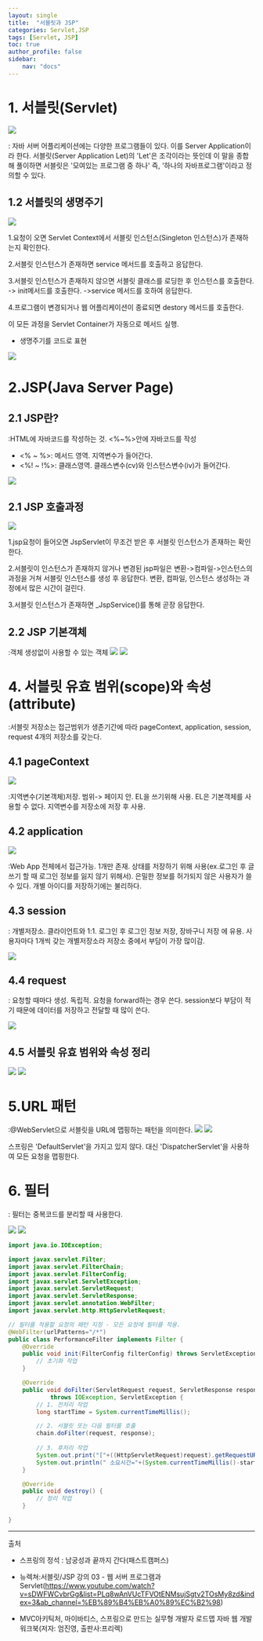 ```yaml
---
layout: single
title:  "서블릿과 JSP"
categories: Servlet,JSP
tags: [Servlet, JSP]
toc: true
author_profile: false 
sidebar: 
    nav: "docs"
--- 
```




# 1. 서블릿(Servlet)

<img src= "https://dsm04pap002files.storage.live.com/y4mzQNEUNI6wyiGk_tRF94NoCd7Qo53KK3QzFs7ucM11kL8k93YfBWhDgL2e8kf-MdhnseIHcSIhJid31aJW74YYegpWnZcEByMkSHyXCEUU9bfiXhByzqVCPc1BsVHRskRCGsTbyCowDV0paTLrU5kE25dGzLODlHMGtlXA2o9jUSt01oF8QxmmUTRGssPSRPc?width=1248&height=576&cropmode=none">

: 자바 서버 어플리케이션에는 다양한 프로그램들이 있다. 이를 Server Application이라 한다. 서블릿(Server Application Let)의 'Let'은 조각이라는 뜻인데 이 말을 종합해 풀이하면 서블릿은 '모여있는 프로그램 중 하나' 즉, '하나의 자바프로그램'이라고 정의할 수 있다.

## 1.2 서블릿의 생명주기

<img src= "https://dsm04pap002files.storage.live.com/y4mRMs-2cY0qBzSI8HdrEX4bwFkZv7WdW_qWwv7sT4siFmL65EdWmvfjvIF2iF5tSD0z5fbneGbdgU5Jnvuk4ztpTt5lhUn0D9tLSJVch5OTslVVLGJ2e7baDSpLantp1_9hHlocNDfXGldeoQvO53GMKyhDh1SCOCZZAQw-AnvApK35F7YOTQtdUvq-WoxVFqb?width=955&height=544&cropmode=none">



1.요청이 오면 Servlet Context에서 서블릿 인스턴스(Singleton 인스턴스)가 존재하는지 확인한다.

2.서블릿 인스턴스가 존재하면 service 메서드를 호출하고 응답한다.

3.서블릿 인스턴스가 존재하지 않으면 서블릿 클래스를 로딩한 후 인스턴스를 호출한다. -> init메서드를 호출한다. ->service 메서드를 호하여 응답한다.

4.프로그램이 변경되거나 웹 어플리케이션이 종료되면 destory 메서드를 호출한다.

 

이 모든 과정을 Servlet Container가 자동으로 메서드 실행. 

- 생명주기를 코드로 표현


<img src= "https://dsm04pap002files.storage.live.com/y4mbEir6zCN1TRLIJTf9yyVOS5Jy71Caj9Dmemlx-nbbhnpruHU0jFkXVEcHRIUvMo0PxmgQrt7I80FHJl3RhffbssIPd7S2OW1Ql9LJeAoeFGLaTutMvegzisiuhNqMDr8BizF0XktgooHyjB7A0f7T3JXY1TEharnEo70xC2_p8fWkMq6qHlxUOfQ8Qajad5W?width=954&height=537&cropmode=none">

# 2.JSP(Java Server Page)
## 2.1 JSP란?
:HTML에 자바코드를 작성하는 것. <%~%>안에 자바코드를 작성

- <% ~ %>: 메서드 영역. 지역변수가 들어간다.  
- <%! ~ !%>: 클래스영역. 클래스변수(cv)와 인스턴스변수(iv)가 들어간다.

<img src= "https://dsm04pap002files.storage.live.com/y4mNqaIAjdqv7d_UDQgJDgaWTqY-FA_lf1nkbOSR2ZmreSst57f7KKu0ZRccLtoM_h_88QswGDafYeCiIV_e0xgtG4Xzh6o0xSxxwX5MOD3ybdZh0svEBzgpO3hqXRg2c1FlnBQVB5iz05akoxTPG5hgtOquiYTiAICjgjaH0yZMa6PGn-d75rQGWrJrmywy89T?width=1266&height=595&cropmode=none">

## 2.1 JSP 호출과정
<img src= "https://dsm04pap002files.storage.live.com/y4msfFwEv3gRvbeR5vRWraApTFhNH_Vk3nD24WEDgvk2D-VPhn6bUhCjO3GBql4gGchqI4F4ZF70novInMIsrtuSLfjkr2Tsscjz2PaSSg1TQnT1ESIk574epPetMyt6BsH1IeF8W3Hh3EiFRmfbss34irdnDYDdYSQQ0eWQsqEArFALgE0gq8BO0aNybtTDv5v?width=935&height=508&cropmode=none">

1.jsp요청이 들어오면 JspServlet이 무조건 받은 후 서블릿 인스턴스가 존재하는 확인한다.

2.서블릿이 인스턴스가 존재하지 않거나 변경된 jsp파일은 변환->컴파일->인스턴스의 과정을 거쳐 서블릿 인스턴스를 생성 후 응답한다. 변환, 컴파일, 인스턴스 생성하는 과정에서 많은 시간이 걸린다.

3.서블릿 인스턴스가 존재하면 _JspService()를 통해 곧장 응답한다.

## 2.2 JSP 기본객체
:객체 생성없이 사용할 수 있는 객체
<img src= "https://dsm04pap002files.storage.live.com/y4murqasCFN4NW2RAPTZqY8Z8Cf1qft7wWpHLHTvgUU6u8DX8bsepsNrlbmBgUrRs2JcnpS48nJAJHKJ2cHLSK9gx6HTwR9xiT5YQ1_Knlyr3TU60L2npZkvx518jsum_-ra3rGX9fqjia5I00EIhm7hp-jlcFfzH5Q-BHyYGplDSwTixrGntNlTganCMqoQktm?width=706&height=625&cropmode=none">
<img src= "https://dsm04pap002files.storage.live.com/y4muFUP74QreMrWwW3ofmmG3v4_xy5mINZQRyZxj41pJwOCW0OAH3KyfqJdGYvo1nwMnNmpoS_xA7dfZczyd1k7HIVCV5atV7gOFA_05VKKzl1WO1uacNoj1vNAmlT6P2LnCrSkE4Tb00sow7177OfinECcv1mmqaCJLLA6seyJbQrBXQRyCjlZ1DT_ib8CMHvH?width=983&height=446&cropmode=none">

# 4. 서블릿 유효 범위(scope)와 속성(attribute)
:서블릿 저장소는 접근범위가 생존기간에 따라 pageContext, application, session, request 4개의 저장소를 갖는다.

## 4.1 pageContext
<img src= "https://dsm04pap002files.storage.live.com/y4muFUP74QreMrWwW3ofmmG3v4_xy5mINZQRyZxj41pJwOCW0OAH3KyfqJdGYvo1nwMnNmpoS_xA7dfZczyd1k7HIVCV5atV7gOFA_05VKKzl1WO1uacNoj1vNAmlT6P2LnCrSkE4Tb00sow7177OfinECcv1mmqaCJLLA6seyJbQrBXQRyCjlZ1DT_ib8CMHvH?width=983&height=446&cropmode=none">

:지역변수(기본객체)저장. 범위-> 페이지 안. EL을 쓰기위해 사용. EL은 기본객체를 사용할 수 없다. 지역변수를 저장소에 저장 후 사용.

## 4.2 application
<img src= "https://dsm04pap002files.storage.live.com/y4mVzqlFz9tqJ9h9wO0CPoMExFV3RVcGK1bPDeQQQ_7RK7RlltirOgcO31mg1Rhjb_nnHsQTWPTyER0gcBKx2MYEssWRS_1sJnDATycCcRaHFAIFzRdraAk2SzzMSApzcBek4Z8BU1tQcVG7MGr7ji3Zk_8YXl4W9sJKaUhMJK1cIBPSOTvR6jAWgvggJj0UKw7?width=903&height=456&cropmode=none">

:Web App 전체에서 접근가능. 1개만 존재. 상태를 저장하기 위해 사용(ex.로그인 후 글쓰기 할 때 로그인 정보를 잃지 않기 위해서). 은밀한 정보를 허가되지 않은 사용자가 쓸 수 있다. 개별 아이디를 저장하기에는 불리하다.


## 4.3 session
: 개별저장소. 클라이언트와 1:1. 로그인 후 로그인 정보 저장, 장바구니 저장 에 유용. 사용자마다 1개씩 갖는 개별저장소라 저장소 중에서 부담이 가장 많이감.

<img src= "https://dsm04pap002files.storage.live.com/y4m6mX1gsSotAAraBZvDDlDUIFFXAGDNB_G3Pys9gGrrvbcQPF-i3W1lNJPDTg_C0xjg30N7ROf6PB7Hh4lB6hfLO2_whw552uIzmmN6ywxxtl81kysRZg9pavJZs3DAcd6bh-FDD4THp3cC-n3s8PMXXABi1YJ9lL2tvS5jjFPcDvgMWYpz5nd2_HhEMzp59Hu?width=932&height=451&cropmode=none">


## 4.4 request
: 요청할 때마다 생성. 독립적. 요청을 forward하는 경우 쓴다. session보다 부담이 적기 때문에 데이터를 저장하고 전달할 때 많이 쓴다.

<img src= "https://dsm04pap002files.storage.live.com/y4mCVuQObU5QWvPtRMSMfZRkkcVXrcsN8VSOOhlvmNhMejnA215Gt28C2KJzGsYRE3YhSd5myGpQW3887rYjsHQnV1ZHGGMdSyjnQXE8z-juFA5knkmQG-P8pi8NHs2DC5R3ldkVNMKeKcJxBTk1K1i1JyKITA3tHYZDUdJb754gmFA9leW1UMPpHUWDI98WfdQ?width=987&height=493&cropmode=none">

## 4.5 서블릿 유효 범위와 속성 정리
<img src= "https://dsm04pap002files.storage.live.com/y4mVU58lnEhFL2enVQSXcNQYvk4z6w37sWufyT3DUv9uQaMaJ5j2DmpHW16A02gatCEekIsLPqTszVfSehVxpTTrjt1myYmN9whXYQoBICOO1rA6Kpo-vb8dQvXOZ5KNylTB3KgeVbvHrKXSanlFawruJ2FnFC_yvIuemtJJ6YRd0cmZU_kS6LS1KPLPTYGmcbW?width=994&height=500&cropmode=none">
<img src= "https://dsm04pap002files.storage.live.com/y4mC9M6o_66jfrm_KZhws6w6lfuDNGESzt0f6fuaBuwDQfUXxqoFQJE6qFUKupBqJBJ6a0rZ9T4BN4sFZLLlglbArQZ7MHag1fPqD6NCNm8wx8rFS08WuuSvqWwNyjJOyN39H5m0ZiyLyNjt0KC2gddtG8Jhue2Sx72_2d6pyAbj_lnZS7fQsvOhdyHqKM5fm62?width=988&height=490&cropmode=none">

# 5.URL 패턴
:@WebServlet으로 서블릿을 URL에 맵핑하는 패턴을 의미한다.
<img src= "https://dsm04pap002files.storage.live.com/y4mULSwhuZMNIqsQV62LlsB4rjajD2fv77KqRAYlhA1ErxGP8-XF0bNJV7EBUa5ji3BOHz9QpaItWDnrG-mNbVhzdku8SYaRn0vdCzbhhgg79ob6o_PK_HqYIwVltIBOvs8oc4hAdIYzCaiReYaVc9vZkRcAN7ZSw_UXAiiJLpQ5UbdpE9hPWpqwsVZxH801Z_a?width=845&height=474&cropmode=none">
<img src= "https://dsm04pap002files.storage.live.com/y4m2fq9PBomK2E3HXO0pY7yqZdMndTIVI8xOYaPg4RyjYUyEmwsATmWSVnQtIFeXZyov35VkQdLac8pSs-jtykPbFJg3M2-MeKPqhIFpTb8UHkUjyvw5A-SM-0rIEiQTyD6svQdNrAuuDPdk7wk23yE30v5wfD1wJ1hIoyBcPcKWARBOVbLXSCDed0f2fYFMpnr?width=1016&height=461&cropmode=none">

스프링은 'DefaultServlet'을 가지고 있지 않다. 대신 'DispatcherServlet'을 사용하여 모든 요청을 맵핑한다.

# 6. 필터
: 필터는 중복코드를 분리할 때 사용한다.

<img src= "https://dsm04pap002files.storage.live.com/y4mlFl4_LyHOdxrbePdY5eE5pfCGkXLJ8qSvE3gz6kPRvfUOn5oXqqzbCARi-S5NfPWs-Vaj39yEiJdsrpnpCQ3DeHgwmXVBrGEar87FYYNX6DZdgYSwPdeKFc8Sqp-aj0NdHQS1qZDVrhAsPP5r4QNn9l-JwAXnQtHFV1OxYi855IwpNBKWqhljnudEfksF59l?width=1243&height=690&cropmode=none">

<img src= "https://dsm04pap002files.storage.live.com/y4m3FrViq93bvQrrBBr-EMVlRysu_v7M4aKNoudWUVZYRSJyZT2ZPeDbLcYuFZZRbmdnV4lC8FqG3SS_699OQR5jMUScMOUhsZVLgN6r9XgTLbtGmgb262Aj6ANfPJWhvlei7V1w8x6iO8RNlKIq33pQAVo-xRyWwypk0Iw5gL9IoJN6DN8hiApOsv7c1urzJwv?width=1214&height=285&cropmode=none">

``` java
import java.io.IOException;

import javax.servlet.Filter;
import javax.servlet.FilterChain;
import javax.servlet.FilterConfig;
import javax.servlet.ServletException;
import javax.servlet.ServletRequest;
import javax.servlet.ServletResponse;
import javax.servlet.annotation.WebFilter;
import javax.servlet.http.HttpServletRequest;

// 필터를 적용할 요청의 패턴 지정 - 모든 요청에 필터를 적용.
@WebFilter(urlPatterns="/*")
public class PerformanceFilter implements Filter {
	@Override
	public void init(FilterConfig filterConfig) throws ServletException {
		// 초기화 작업
	}

	@Override
	public void doFilter(ServletRequest request, ServletResponse response, FilterChain chain)
			throws IOException, ServletException {
		// 1. 전처리 작업
		long startTime = System.currentTimeMillis();

		// 2. 서블릿 또는 다음 필터를 호출
		chain.doFilter(request, response); 
		
		// 3. 후처리 작업
		System.out.print("["+((HttpServletRequest)request).getRequestURI()+"]");
		System.out.println(" 소요시간="+(System.currentTimeMillis()-startTime)+"ms");
	}

	@Override
	public void destroy() {
		// 정리 작업
	}

}

```
---
출처    

- 스프링의 정석 : 남궁성과 끝까지 간다(패스트캠퍼스)

- 뉴렉쳐:서블릿/JSP 강의 03 - 웹 서버 프로그램과 Servlet(https://www.youtube.com/watch?v=sDWFWCvbrGg&list=PLq8wAnVUcTFVOtENMsujSgtv2TOsMy8zd&index=3&ab_channel=%EB%89%B4%EB%A0%89%EC%B2%98)

- MVC아키틱처, 마이바티스, 스프링으로 만드는 실무형 개발자 로드맵 자바 웹 개발 워크북(저자: 엄진영, 출판사:프리렉)





